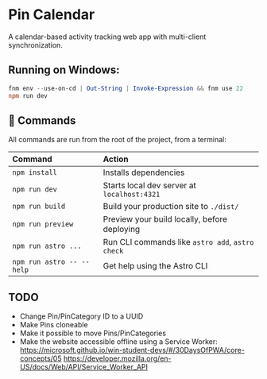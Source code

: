 # Pin Calendar

A calendar-based activity tracking web app with multi-client synchronization.

## Running on Windows:
```ps1
fnm env --use-on-cd | Out-String | Invoke-Expression && fnm use 22
npm run dev
```

## 🧞 Commands

All commands are run from the root of the project, from a terminal:

| Command                   | Action                                           |
| :------------------------ | :----------------------------------------------- |
| `npm install`             | Installs dependencies                            |
| `npm run dev`             | Starts local dev server at `localhost:4321`      |
| `npm run build`           | Build your production site to `./dist/`          |
| `npm run preview`         | Preview your build locally, before deploying     |
| `npm run astro ...`       | Run CLI commands like `astro add`, `astro check` |
| `npm run astro -- --help` | Get help using the Astro CLI                     |

## TODO

* Change Pin/PinCategory ID to a UUID
* Make Pins cloneable
* Make it possible to move Pins/PinCategories
* Make the website accessible offline using a Service Worker:
    https://microsoft.github.io/win-student-devs/#/30DaysOfPWA/core-concepts/05
    https://developer.mozilla.org/en-US/docs/Web/API/Service_Worker_API

